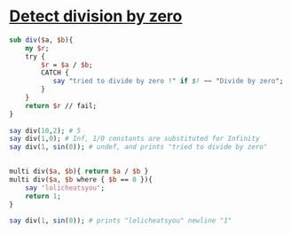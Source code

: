 [1]: http://rosettacode.org/wiki/Detect_division_by_zero

# [Detect division by zero][1]

```perl
sub div($a, $b){
    my $r;
    try {
        $r = $a / $b;
        CATCH {
           say "tried to divide by zero !" if $! ~~ "Divide by zero";
        }
    }
    return $r // fail;
}
 
say div(10,2); # 5
say div(1,0); # Inf, 1/0 constants are substituted for Infinity
say div(1, sin(0)); # undef, and prints "tried to divide by zero"
 
```
```perl
multi div($a, $b){ return $a / $b }
multi div($a, $b where { $b == 0 }){ 
    say 'lolicheatsyou'; 
    return 1; 
}
 
say div(1, sin(0)); # prints "lolicheatsyou" newline "1"
 
```